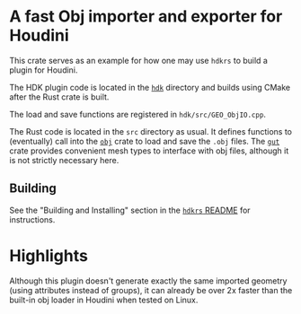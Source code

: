 # A fast Obj importer and exporter for Houdini

This crate serves as an example for how one may use `hdkrs` to build a plugin for Houdini.

The HDK plugin code is located in the [`hdk`](hdk) directory and builds using
CMake after the Rust crate is built.

The load and save functions are registered in `hdk/src/GEO_ObjIO.cpp`.

The Rust code is located in the `src` directory as usual. It defines
functions to (eventually) call into the [`obj`](https://github.com/kvark/obj)
crate to load and save the `.obj` files. The [`gut`](https://crates.io/crates/gut) crate provides convenient mesh types to interface with obj files, although it is not strictly necessary here.

## Building

See the "Building and Installing" section in the [`hdkrs` README](../hdkrs/README.md) for instructions.

# Highlights

Although this plugin doesn't generate exactly the same imported geometry (using attributes instead of groups), it can already be over 2x faster than the built-in obj loader in Houdini when tested on Linux.
